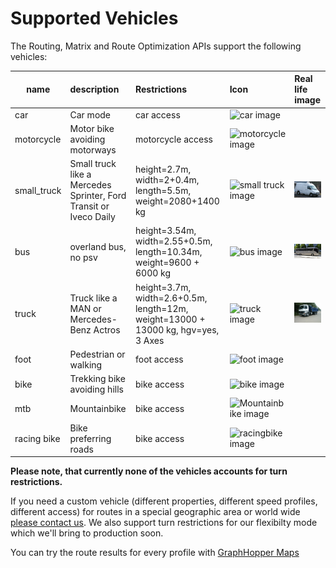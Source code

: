 # Supported Vehicles

The Routing, Matrix and Route Optimization APIs support the following vehicles:

name       | description           | Restrictions              | Icon                                                     |  Real life image
-----------|:----------------------|:--------------------------|:---------------------------------------------------------|:--------------------
car        | Car mode              | car access                | ![car image](https://graphhopper.com/maps/img/car.png)   | 
motorcycle | Motor bike avoiding motorways | motorcycle access | ![motorcycle image](https://graphhopper.com/maps/img/motorcycle.png) |
small_truck| Small truck like a Mercedes Sprinter, Ford Transit or Iveco Daily | height=2.7m, width=2+0.4m, length=5.5m, weight=2080+1400 kg | ![small truck image](https://graphhopper.com/maps/img/small_truck.png)   |  ![small truck image](./img/profile-small_truck1.jpg)
bus        | overland bus, no psv  | height=3.54m, width=2.55+0.5m, length=10.34m, weight=9600 + 6000 kg | ![bus image](https://graphhopper.com/maps/img/bus.png)                  | [![bus](./img/profile-bus1.jpg)](https://commons.wikimedia.org/wiki/File:MAZ-251-Reisebus_in_M%C3%BCnchen_-_Seitenansicht.jpg)
truck      | Truck like a MAN or Mercedes-Benz Actros | height=3.7m, width=2.6+0.5m, length=12m, weight=13000 + 13000 kg, hgv=yes, 3 Axes | ![truck image](https://graphhopper.com/maps/img/truck.png)| ![truck](./img/profile-truck2.jpg)
foot       | Pedestrian or walking | foot access         | ![foot image](https://graphhopper.com/maps/img/foot.png)       |
bike       | Trekking bike avoiding hills | bike access  | ![bike image](https://graphhopper.com/maps/img/bike.png)       |
mtb        | Mountainbike          | bike access         | ![Mountainbike image](https://graphhopper.com/maps/img/mtb.png)|
racing bike| Bike preferring roads | bike access         | ![racingbike image](https://graphhopper.com/maps/img/racingbike.png)|

<!-- MAN https://de.wikipedia.org/wiki/Datei:MAN_TGS_26.480_dump_truck.JPG -->
<!-- MAN https://de.wikipedia.org/wiki/Lastkraftwagen#/media/File:MAN_M2000_Pritschenwagen.jpg -->
**Please note, that currently none of the vehicles accounts for turn restrictions.**

If you need a custom vehicle (different properties, different speed profiles, different access) for routes in a special geographic area or world wide [please contact us](https://graphhopper.com/#contact). We also support turn restrictions for our flexibilty mode which we'll bring to production soon.

You can try the route results for every profile with [GraphHopper Maps](https://graphhopper.com/maps/)
